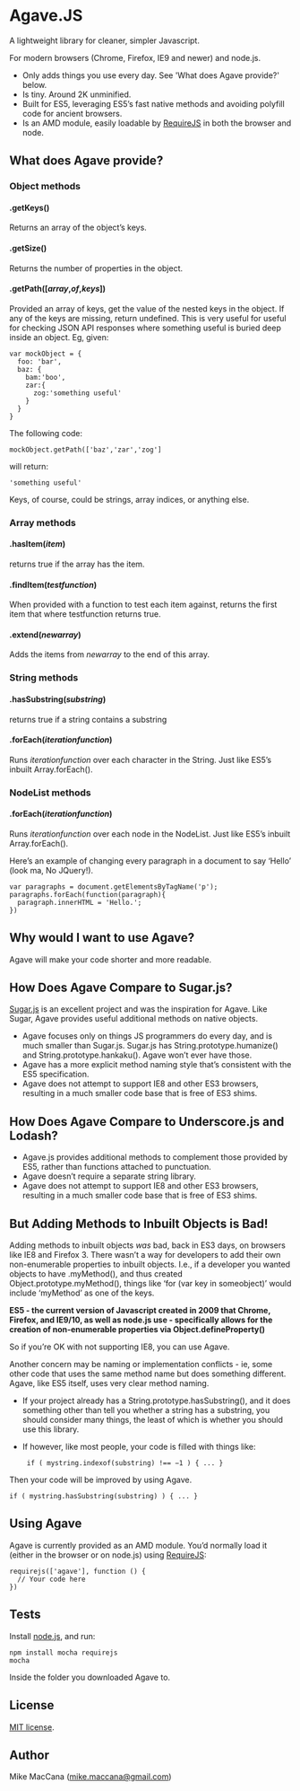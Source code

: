# Agave.JS

A lightweight library for cleaner, simpler Javascript.

For modern browsers (Chrome, Firefox, IE9 and newer) and node.js.

 - Only adds things you use every day. See 'What does Agave provide?' below.
 - Is tiny. Around 2K unminified.
 - Built for ES5, leveraging ES5’s fast native methods and avoiding polyfill code for ancient browsers.
 - Is an AMD module, easily loadable by [RequireJS](http://requirejs.org/) in both the browser and node.

## What does Agave provide?

### Object methods

#### .getKeys() 
Returns an array of the object’s keys.

#### .getSize() 
Returns the number of properties in the object.

#### .getPath([_array_,_of_,_keys_]) 
Provided an array of keys, get the value of the nested keys in the object. 
If any of the keys are missing, return undefined. This is very useful for useful for checking JSON API responses where something useful is buried deep inside an object. Eg, given:

    var mockObject = {
      foo: 'bar',
      baz: {
        bam:'boo',
        zar:{
          zog:'something useful'
        }
      }
    }

The following code:
    
    mockObject.getPath(['baz','zar','zog']    

will return:

    'something useful'
    
Keys, of course, could be strings, array indices, or anything else.

### Array methods

#### .hasItem(_item_) 
returns true if the array has the item.

#### .findItem(_testfunction_) 
When provided with a function to test each item against, returns the first item that where testfunction returns true.

#### .extend(_newarray_) 
Adds the items from _newarray_ to the end of this array.

### String methods

#### .hasSubstring(_substring_) 
returns true if a string contains a substring

#### .forEach(_iterationfunction_)
Runs _iterationfunction_ over each character in the String. Just like ES5’s inbuilt Array.forEach().

### NodeList methods

#### .forEach(_iterationfunction_)
Runs _iterationfunction_ over each node in the NodeList. Just like ES5’s inbuilt Array.forEach().

Here’s an example of changing every paragraph in a document to say ‘Hello’ (look ma, No JQuery!).

    var paragraphs = document.getElementsByTagName('p');
    paragraphs.forEach(function(paragraph){
      paragraph.innerHTML = 'Hello.';
    })

## Why would I want to use Agave?

Agave will make your code shorter and more readable.

## How Does Agave Compare to Sugar.js?

[Sugar.js](http://sugarjs.com/) is an excellent project and was the inspiration for Agave. Like Sugar, Agave provides useful additional methods on native objects.
 - Agave focuses only on things JS programmers do every day, and is much smaller than Sugar.js. Sugar.js has String.prototype.humanize() and String.prototype.hankaku(). Agave won’t ever have those. 
 - Agave has a more explicit method naming style that’s consistent with the ES5 specification.
 - Agave does not attempt to support IE8 and other ES3 browsers, resulting in a much smaller code base that is free of ES3 shims.

## How Does Agave Compare to Underscore.js and Lodash?

 - Agave.js provides additional methods to complement those provided by ES5, rather than functions attached to punctuation. 
 - Agave doesn’t require a separate string library.
 - Agave does not attempt to support IE8 and other ES3 browsers, resulting in a much smaller code base that is free of ES3 shims.

## But Adding Methods to Inbuilt Objects is Bad!

Adding methods to inbuilt objects _was_ bad, back in ES3 days, on browsers like IE8 and Firefox 3. There wasn’t a way for developers to add their own non-enumerable properties to inbuilt objects. I.e., if a developer you wanted objects to have .myMethod(), and thus created Object.prototype.myMethod(), things like ‘for (var key in someobject)’ would include ‘myMethod’ as one of the keys.

**ES5 - the current version of Javascript created in 2009 that Chrome, Firefox, and IE9/10, as well as node.js use - specifically allows for the creation of non-enumerable properties via Object.defineProperty()**

So if you’re OK with not supporting IE8, you can use Agave.

Another concern may be naming or implementation conflicts - ie, some other code that uses the same method name but does something different. Agave, like ES5 itself, uses very clear method naming. 

 - If your project already has a String.prototype.hasSubstring(), and it does something other than tell you whether a string has a substring, you should consider many things, the least of which is whether you should use this library.
 - If however, like most people, your code is filled with things like: 

        if ( mystring.indexof(substring) !== −1 ) { ... }

Then your code will be improved by using Agave.

    if ( mystring.hasSubstring(substring) ) { ... }  

## Using Agave

Agave is currently provided as an AMD module. You’d normally load it (either in the browser or on node.js) using [RequireJS](http://requirejs.org/):

    requirejs(['agave'], function () {  
      // Your code here
    })

## Tests

Install [node.js](http://nodejs.org/), and run:

    npm install mocha requirejs
    mocha

Inside the folder you downloaded Agave to.

## License

[MIT license](https://github.com/mikemaccana/agave/blob/master/MIT-LICENSE.md).

## Author

Mike MacCana (mike.maccana@gmail.com)